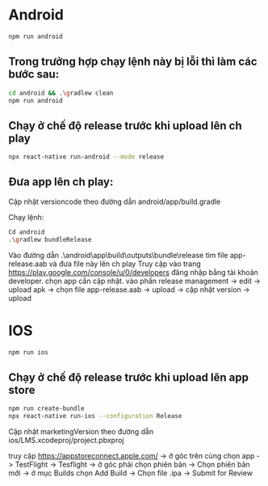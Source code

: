 # Android

```bash
npm run android
```
## Trong trưởng hợp chạy lệnh này bị lỗi thì làm các bước sau:
```bash
cd android && .\gradlew clean
npm run android
```
## Chạy ở chế độ release trước khi upload lên ch play
```bash
npx react-native run-android --mode release 
```

## Đưa app lên ch play: 
Cập nhật versioncode theo đường dẫn android/app/build.gradle

Chạy lệnh:

```bash
Cd android
.\gradlew bundleRelease
```

Vào đường dẫn .\android\app\build\outputs\bundle\release tìm file app-release.aab và đưa file này lên ch play
Truy cập vào trang https://play.google.com/console/u/0/developers đăng nhập bằng tài khoản developer. chọn app cần cập nhật. vào phần release management -> edit -> upload apk -> chọn file app-release.aab -> upload -> cập nhật version -> upload

# IOS

```bash
npm run ios
```

## Chạy ở chế độ release trước khi upload lên app store

```bash
npm run create-bundle
npx react-native run-ios --configuration Release
```

Cập nhật marketingVersion theo đường dẫn ios/LMS.xcodeproj/project.pbxproj

truy cập https://appstoreconnect.apple.com/ -> ở góc trên cùng chọn app -> TestFlight -> Tesflight -> ở góc phải chọn phiên bản -> Chọn phiên bản mới -> ở mục Builds chọn Add Build -> Chọn file .ipa -> Submit for Review
